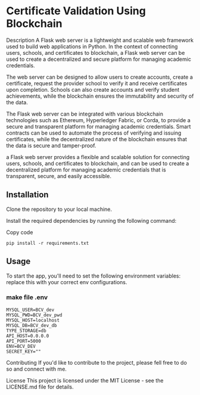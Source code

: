 # Certificate Validation Using Blockchain

Description
A Flask web server is a lightweight and scalable web framework used to build web applications in Python. In the context of connecting users, schools, and certificates to blockchain, a Flask web server can be used to create a decentralized and secure platform for managing academic credentials.

The web server can be designed to allow users to create accounts, create a certificate, request the provider school to verify it and receive certificates upon completion. Schools can also create accounts and verify student achievements, while the blockchain ensures the immutability and security of the data.

The Flask web server can be integrated with various blockchain technologies such as Ethereum, Hyperledger Fabric, or Corda, to provide a secure and transparent platform for managing academic credentials. Smart contracts can be used to automate the process of verifying and issuing certificates, while the decentralized nature of the blockchain ensures that the data is secure and tamper-proof.

a Flask web server provides a flexible and scalable solution for connecting users, schools, and certificates to blockchain, and can be used to create a decentralized platform for managing academic credentials that is transparent, secure, and easily accessible.

## Installation

Clone the repository to your local machine.

Install the required dependencies by running the following command:

Copy code

```
pip install -r requirements.txt
```

## Usage

To start the app, you'll need to set the following environment variables:
replace this with your correct env configurations.

### make file .env

```
MYSQL_USER=BCV_dev
MYSQL_PWD=BCV_dev_pwd
MYSQL_HOST=localhost
MYSQL_DB=BCV_dev_db
TYPE_STORAGE=db
API_HOST=0.0.0.0
API_PORT=5000
ENV=BCV_DEV
SECRET_KEY=""
```

Contributing
If you'd like to contribute to the project, please fell free to do so and connect with me.

License
This project is licensed under the MIT License - see the LICENSE.md file for details.
